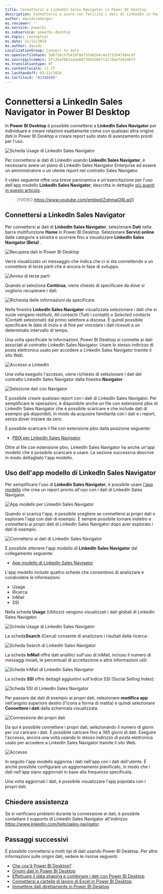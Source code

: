 ```yaml
---
title: Connettersi a LinkedIn Sales Navigator in Power BI Desktop
description: Connettersi e usare con facilità i dati di LinkedIn in Power BI Desktop
author: davidiseminger
ms.reviewer: ''
ms.service: powerbi
ms.subservice: powerbi-desktop
ms.topic: conceptual
ms.date: 11/11/2019
ms.author: davidi
LocalizationGroup: Connect to data
ms.openlocfilehash: 5d6716c575418f8ef33a82b4c4a1f32647494c47
ms.sourcegitcommit: bfc2baf862aade6873501566f13c744efdd146f3
ms.translationtype: HT
ms.contentlocale: it-IT
ms.lasthandoff: 05/13/2020
ms.locfileid: "83348690"
---
```

# <a name="connect-to-linkedin-sales-navigator-in-power-bi-desktop"></a>Connettersi a LinkedIn Sales Navigator in Power BI Desktop

In **Power BI Desktop** è possibile connettersi a **LinkedIn Sales Navigator** per individuare e creare relazioni esattamente come con qualsiasi altra origine dati in Power BI Desktop e creare report sullo stato di avanzamento pronti per l'uso.

![Scheda Usage di LinkedIn Sales Navigator](media/desktop-connect-linkedin-sales-navigator/linkedin-sales-navigator-01.png)


Per connettersi ai dati di LinkedIn usando **LinkedIn Sales Navigator**, è necessario avere un piano di LinkedIn Sales Navigator Enterprise ed essere un amministratore o un utente report nel contratto Sales Navigator.

Il video seguente offre una breve panoramica e un'esercitazione per l'uso dell'app modello **LinkedIn Sales Navigator**, descritta in dettaglio [più avanti in questo articolo](#using-the-linkedin-sales-navigator-template-app). 

> [!VIDEO https://www.youtube.com/embed/ZqhmaiORLw0]

## <a name="connect-to-linkedin-sales-navigator"></a>Connettersi a LinkedIn Sales Navigator

Per connettersi ai dati di **LinkedIn Sales Navigator**, selezionare **Dati** nella barra multifunzione **Home** in Power BI Desktop. Selezionare **Servizi online** dalle categorie a sinistra e scorrere fino a visualizzare **LinkedIn Sales Navigator (Beta)** .

![Recupera dati in Power BI Desktop](media/desktop-connect-linkedin-sales-navigator/linkedin-sales-navigator-02.png)

Verrà visualizzato un messaggio che indica che ci si sta connettendo a un connettore di terze parti che è ancora in fase di sviluppo. 

![Avviso di terze parti](media/desktop-connect-linkedin-sales-navigator/linkedin-sales-navigator-03.png)

Quando si seleziona **Continua**, viene chiesto di specificare da dove si vogliono recuperare i dati.

![Richiesta delle informazioni da specificare](media/desktop-connect-linkedin-sales-navigator/linkedin-sales-navigator-04.png)


Nella finestra **LinkedIn Sales Navigator** visualizzata selezionare i dati che si vuole vengano restituiti, *All contacts* (Tutti i contatti) o *Selected contacts* (Contatti selezionati) dal primo selettore a discesa. È quindi possibile specificare le date di inizio e di fine per vincolare i dati ricevuti a un determinato intervallo di tempo.

Una volta specificate le informazioni, Power BI Desktop si connette ai dati associati al contratto LinkedIn Sales Navigator. Usare lo stesso indirizzo di posta elettronica usato per accedere a LinkedIn Sales Navigator tramite il sito Web. 

![Accesso a LinkedIn](media/desktop-connect-linkedin-sales-navigator/linkedin-sales-navigator-05.png)

Una volta eseguito l'accesso, viene richiesto di selezionare i dati del contratto LinkedIn Sales Navigator dalla finestra **Navigator**.

![Selezione dati con Navigator](media/desktop-connect-linkedin-sales-navigator/linkedin-sales-navigator-09.png)

È possibile creare qualsiasi report con i dati di LinkedIn Sales Navigator. Per semplificare le operazioni, è disponibile anche un file con estensione pbix di LinkedIn Sales Navigator che è possibile scaricare e che include dati di esempio già disponibili, in modo da acquisire familiarità con i dati e i report, senza dover iniziare da zero.

È possibile scaricare il file con estensione pbix dalla posizione seguente:
* [PBIX per LinkedIn Sales Navigator](service-template-apps-samples.md)

Oltre al file con estensione pbix, LinkedIn Sales Navigator ha anche un'app modello che è possibile scaricare e usare. La sezione successiva descrive in modo dettagliato l'app modello.


## <a name="using-the-linkedin-sales-navigator-template-app"></a>Uso dell'app modello di LinkedIn Sales Navigator

Per semplificare l'uso di **LinkedIn Sales Navigator**, è possibile usare [l'app modello](service-template-apps-overview.md) che crea un report pronto all'uso con i dati di LinkedIn Sales Navigator.

![App modello per LinkedIn Sales Navigator](media/desktop-connect-linkedin-sales-navigator/linkedin-sales-navigator-10.png)

Quando si scarica l'app, è possibile scegliere se connettersi ai propri dati o esplorare l'app con dati di esempio. È sempre possibile tornare indietro e connettersi ai propri dati di LinkedIn Sales Navigator dopo aver esplorato i dati di esempio. 

![Connettersi ai dati di LinkedIn Sales Navigator](media/desktop-connect-linkedin-sales-navigator/linkedin-sales-navigator-11.png)



È possibile ottenere l'app modello di **LinkedIn Sales Navigator** dal collegamento seguente:
* [App modello di LinkedIn Sales Navigator](https://appsource.microsoft.com/en-us/product/power-bi/pbi-contentpacks.linkedin_navigator)

L'app modello include quattro schede che consentono di analizzare e condividere le informazioni:

* Usage
* Ricerca
* InMail
* SSI

Nella scheda **Usage** (Utilizzo) vengono visualizzati i dati globali di LinkedIn Sales Navigator.

![Scheda Usage di LinkedIn Sales Navigator](media/desktop-connect-linkedin-sales-navigator/linkedin-sales-navigator-12.png)

La scheda**Search** (Cerca) consente di analizzare i risultati della ricerca:

![Scheda Search di LinkedIn Sales Navigator](media/desktop-connect-linkedin-sales-navigator/linkedin-sales-navigator-13.png)

La scheda **InMail** offre dati analitici sull'uso di InMail, incluso il numero di messaggi inviati, le percentuali di accettazione e altre informazioni utili:

![Scheda InMail di LinkedIn Sales Navigator](media/desktop-connect-linkedin-sales-navigator/linkedin-sales-navigator-14.png)

La scheda **SSI** offre dettagli aggiuntivi sull'indice SSI (Social Selling Index):

![Scheda SSI di LinkedIn Sales Navigator](media/desktop-connect-linkedin-sales-navigator/linkedin-sales-navigator-15.png)

Per passare dai dati di esempio ai propri dati, selezionare **modifica app** nell'angolo superiore destro (l'icona a forma di matita) e quindi selezionare **Connettere i dati** dalla schermata visualizzata.

![Connessione dei propri dati](media/desktop-connect-linkedin-sales-navigator/linkedin-sales-navigator-16.png)

Da qui è possibile connettere i propri dati, selezionando il numero di giorni per cui caricare i dati. È possibile caricare fino a 365 giorni di dati. Eseguire l'accesso, ancora una volta usando lo stesso indirizzo di posta elettronica usato per accedere a LinkedIn Sales Navigator tramite il sito Web. 

![Accesso](media/desktop-connect-linkedin-sales-navigator/linkedin-sales-navigator-17.png)

In seguito l'app modello aggiorna i dati nell'app con i dati dell'utente. È anche possibile configurare un aggiornamento pianificato, in modo che i dati nell'app siano aggiornati in base alla frequenza specificata. 

Una volta aggiornati i dati, è possibile visualizzare l'app popolata con i propri dati.

## <a name="getting-help"></a>Chiedere assistenza

Se si verificano problemi durante la connessione ai dati, è possibile contattare il supporto di LinkedIn Sales Navigator all'indirizzo https://www.linkedin.com/help/sales-navigator. 

## <a name="next-steps"></a>Passaggi successivi
È possibile connettersi a molti tipi di dati usando Power BI Desktop. Per altre informazioni sulle origini dati, vedere le risorse seguenti:

* [Che cos'è Power BI Desktop?](../fundamentals/desktop-what-is-desktop.md)
* [Origini dati in Power BI Desktop](desktop-data-sources.md)
* [Effettuare il data shaping e combinare i dati con Power BI Desktop](desktop-shape-and-combine-data.md)
* [Connettersi a cartelle di lavoro di Excel in Power BI Desktop](desktop-connect-excel.md)   
* [Immettere dati direttamente in Power BI Desktop](desktop-enter-data-directly-into-desktop.md)   
